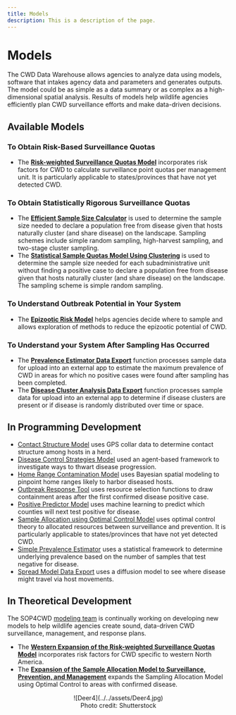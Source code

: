 ```yaml
---
title: Models
description: This is a description of the page.
---
```


# Models

The CWD Data Warehouse allows agencies to analyze data using models, software that intakes agency data and parameters and generates outputs. The model could be as simple as a data summary or as complex as a high-dimensional spatial analysis. Results of models help wildlife agencies efficiently plan CWD surveillance efforts and make data-driven decisions. 

## Available Models

### To Obtain Risk-Based Surveillance Quotas
* The [**Risk-weighted Surveillance Quotas Model**](RiskWeightedSurveillanceQuotasModel.md) incorporates risk factors for CWD to calculate surveillance point quotas per management unit. It is particularly applicable to states/provinces that have not yet detected CWD.

### To Obtain Statistically Rigorous Surveillance Quotas
* The [**Efficient Sample Size Calculator**](EfficientSampleSizeCalculator.md) is used to determine the sample size needed to declare a population free from disease given that hosts naturally cluster (and share disease) on the landscape. Sampling schemes include simple random sampling, high-harvest sampling, and two-stage cluster sampling. 
* The [**Statistical Sample Quotas Model Using Clustering**](StatisticalSampleQuotas.md) is used to determine the sample size needed for each subadministrative unit without finding a positive case to declare a population free from disease given that hosts naturally cluster (and share disease) on the landscape. The sampling scheme is simple random sampling. 

### To Understand Outbreak Potential in Your System
* The [**Epizootic Risk Model**](EpizooticRiskModel.md) helps agencies decide where to sample and allows exploration of methods to reduce the epizootic potential of CWD.

### To Understand your System After Sampling Has Occurred
* The [**Prevalence Estimator Data Export**](PrevalenceEstimatorDataExport.md) function processes sample data for upload into an external app to estimate the maximum prevalence of CWD in areas for which no positive cases were found after sampling has been completed.
* The [**Disease Cluster Analysis Data Export**](DiseaseClusterAnalysisDataExport.md) function processes sample data for upload into an external app to determine if disease clusters are present or if disease is randomly distributed over time or space.
 

## In Programming Development
* [Contact Structure Model](ContactStructure.md) uses GPS collar data to determine contact structure among hosts in a herd. 
* [Disease Control Strategies Model](DiseaseControlStrategiesModel.md) used an agent-based framework to investigate ways to thwart disease progression.
* [Home Range Contamination Model](HomeRangeContaminationModel.md) uses Bayesian spatial modeling to pinpoint home ranges likely to harbor diseased hosts. 
* [Outbreak Response Tool](OutbreakResponseTool.md) uses resource selection functions to draw containment areas after the first confirmed disease positive case. 
* [Positive Predictor Model](PositivePredictorModel.md) uses machine learning to predict which counties will next test positive for disease. 
* [Sample Allocation using Optimal Control Model](SampleAllocationOptimalControl.md) uses optimal control theory to allocated resources between surveillance and prevention. It is particularly applicable to states/provinces that have not yet detected CWD.
* [Simple Prevalence Estimator](SimplePrevalenceEstimator.md) uses a statistical framework to determine underlying prevalence based on the number of samples that test negative for disease.  
* [Spread Model Data Export](SpreadModelDataExport.md) uses a diffusion model to see where disease might travel via host movements. 


## In Theoretical Development
The SOP4CWD [modeling team](../../modeling.md) is continually working on developing new models to help wildlife agencies create sound, data-driven CWD surveillance, management, and response plans. 

* The [**Western Expansion of the Risk-weighted Surveillance Quotas Model**](RiskWeightedSurveillanceQuotasModelWestern.md) incorporates risk factors for CWD specific to western North America.
* The [**Expansion of the Sample Allocation Model to Surveillance, Prevention, and Management**](SampleAllocationOptimalControlPartII.md) expands the Sampling Allocation Model using Optimal Control to areas with confirmed disease. 


<center>![Deer4](../../assets/Deer4.jpg)
<figcaption>Photo credit: Shutterstock </figcaption></center>


